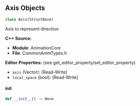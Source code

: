 ## Axis Objects

```python
class Axis(StructBase)
```

Axis to represent direction

**C++ Source:**

- **Module**: AnimationCore
- **File**: CommonAnimTypes.h

**Editor Properties:** (see get_editor_property/set_editor_property)

- ``axis`` (Vector):  [Read-Write]
- ``local_space`` (bool):  [Read-Write]

<a id="unreal.Axis.__init__"></a>

#### __init__

```python
def __init__() -> None
```

<a id="unreal.RotationLimit"></a>